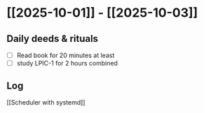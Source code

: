 # [[2025-10-01]] -  [[2025-10-03]]

## Daily deeds & rituals


- [ ] Read book for 20 minutes at least
- [ ] study LPIC-1 for 2 hours combined

## Log

[[Scheduler with systemd]]
